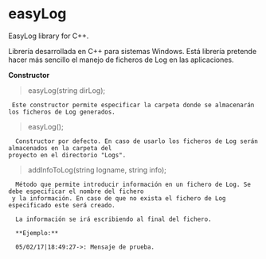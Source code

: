 # easyLog
EasyLog library for C++.

  Librería desarrollada en C++ para sistemas Windows. Está librería pretende hacer más sencillo el manejo de ficheros de Log en
las aplicaciones.

  **Constructor**
  
  >easyLog(string dirLog);   
    
     Este constructor permite especificar la carpeta donde se almacenarán los ficheros de Log generados.
  
  >easyLog();  
  
      Constructor por defecto. En caso de usarlo los ficheros de Log serán almacenados en la carpeta del 
    proyecto en el directorio "Logs".
                            
  >addInfoToLog(string logname, string info);
  
      Método que permite introducir información en un fichero de Log. Se debe especificar el nombre del fichero 
     y la información. En caso de que no exista el fichero de Log especificado este será creado.
     
      La información se irá escribiendo al final del fichero.
      
      **Ejemplo:**

      05/02/17|18:49:27->: Mensaje de prueba.

